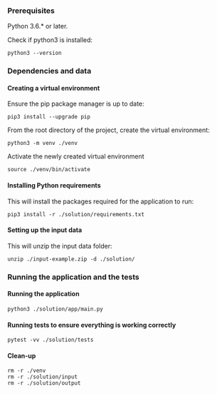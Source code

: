 ### Prerequisites

Python 3.6.* or later.

Check if python3 is installed:

```
python3 --version
```

### Dependencies and data

#### Creating a virtual environment

Ensure the pip package manager is up to date:
```
pip3 install --upgrade pip
```

From the root directory of the project, create the virtual environment:

```
python3 -m venv ./venv
```

Activate the newly created virtual environment

```
source ./venv/bin/activate
```


#### Installing Python requirements

This will install the packages required for the application to run:

```
pip3 install -r ./solution/requirements.txt
```


#### Setting up the input data

This will unzip the input data folder:
```
unzip ./input-example.zip -d ./solution/
```

### Running the application and the tests

#### Running the application
```
python3 ./solution/app/main.py
```

#### Running tests to ensure everything is working correctly
```
pytest -vv ./solution/tests
```


#### Clean-up
```
rm -r ./venv
rm -r ./solution/input
rm -r ./solution/output
```
